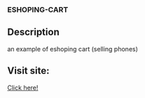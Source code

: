 ### ESHOPING-CART

## Description

an example of eshoping cart (selling phones)



## Visit site:

<a href="https://abdellahak.github.io/eshoping-Cart/" target="_blank">Click here!</a>

